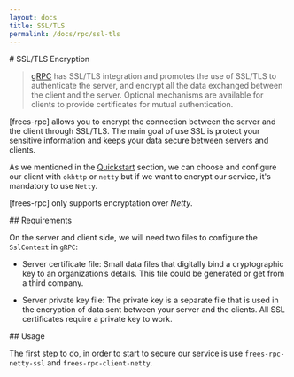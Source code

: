 ```yaml
---
layout: docs
title: SSL/TLS
permalink: /docs/rpc/ssl-tls
---
```


# SSL/TLS Encryption

> [gRPC](https://grpc.io/docs/guides/auth.html) has SSL/TLS integration and promotes the use of SSL/TLS to authenticate the server, and encrypt all the data exchanged between the client and the server. Optional mechanisms are available for clients to provide certificates for mutual authentication.

[frees-rpc] allows you to encrypt the connection between the server and the client through SSL/TLS. The main goal of use SSL is protect your sensitive information and keeps your data secure between servers and clients.

As we mentioned in the [Quickstart](/docs/rpc/quickstart) section, we can choose and configure our client with `okhttp` or `netty` but if we want to encrypt our service, it's mandatory to use `Netty`.

[frees-rpc] only supports encryptation over *Netty*.

## Requirements 

On the server and client side, we will need two files to configure the `SslContext` in `gRPC`:

* Server certificate file: Small data files that digitally bind a cryptographic key to an organization’s details. This file could be generated or get from a third company.

* Server private key file: The private key is a separate file that is used in the encryption of data sent between your server and the clients. All SSL certificates require a private key to work.

## Usage

The first step to do, in order to start to secure our service is use `frees-rpc-netty-ssl` and `frees-rpc-client-netty`.

